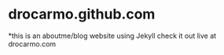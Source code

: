 drocarmo.github.com
===================

*this is an aboutme/blog website using Jekyll
check it out live at drocarmo.com